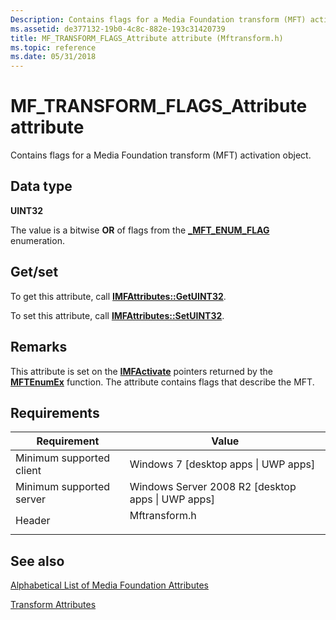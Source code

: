 ```yaml
---
Description: Contains flags for a Media Foundation transform (MFT) activation object.
ms.assetid: de377132-19b0-4c8c-882e-193c31420739
title: MF_TRANSFORM_FLAGS_Attribute attribute (Mftransform.h)
ms.topic: reference
ms.date: 05/31/2018
---
```


# MF\_TRANSFORM\_FLAGS\_Attribute attribute

Contains flags for a Media Foundation transform (MFT) activation object.

## Data type

**UINT32**

The value is a bitwise **OR** of flags from the [**\_MFT\_ENUM\_FLAG**](/windows/win32/api/mfapi/ne-mfapi-_mft_enum_flag) enumeration.

## Get/set

To get this attribute, call [**IMFAttributes::GetUINT32**](/windows/desktop/api/mfobjects/nf-mfobjects-imfattributes-getuint32).

To set this attribute, call [**IMFAttributes::SetUINT32**](/windows/desktop/api/mfobjects/nf-mfobjects-imfattributes-setuint32).

## Remarks

This attribute is set on the [**IMFActivate**](/windows/desktop/api/mfobjects/nn-mfobjects-imfactivate) pointers returned by the [**MFTEnumEx**](/windows/desktop/api/mfapi/nf-mfapi-mftenumex) function. The attribute contains flags that describe the MFT.

## Requirements



| Requirement | Value |
|-------------------------------------|------------------------------------------------------------------------------------------|
| Minimum supported client<br/> | Windows 7 \[desktop apps \| UWP apps\]<br/>                                        |
| Minimum supported server<br/> | Windows Server 2008 R2 \[desktop apps \| UWP apps\]<br/>                           |
| Header<br/>                   | <dl> <dt>Mftransform.h</dt> </dl> |



## See also

<dl> <dt>

[Alphabetical List of Media Foundation Attributes](alphabetical-list-of-media-foundation-attributes.md)
</dt> <dt>

[Transform Attributes](transform-attributes.md)
</dt> </dl>

 

 
